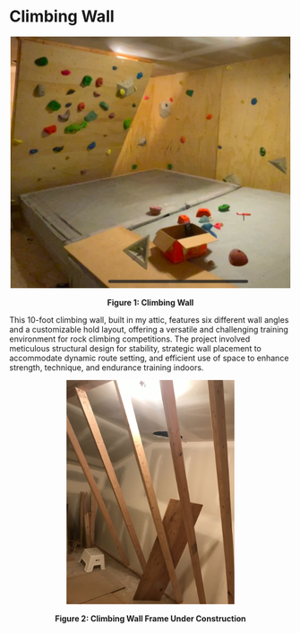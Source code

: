# Climbing Wall
<div align="center">
  <img src="https://raw.githubusercontent.com/zgreenberg02/ClimbingWall/master/Images/ClimbingWallCapture.jpg" alt="Climbing Wall" width="500">
  <p><b>Figure 1: Climbing Wall</b></p>
</div>

This 10-foot climbing wall, built in my attic, features six different wall angles and a customizable hold layout, offering a versatile and challenging training environment for rock climbing competitions. The project involved meticulous structural design for stability, strategic wall placement to accommodate dynamic route setting, and efficient use of space to enhance strength, technique, and endurance training indoors.
<br />

<div align="center">
  <img src="https://raw.githubusercontent.com/zgreenberg02/ClimbingWall/master/Images/ClimbingWallFrame.jpg" alt="Climbing Wall Frame" height="400">
  <p><b>Figure 2: Climbing Wall Frame Under Construction</b></p>
</div>

